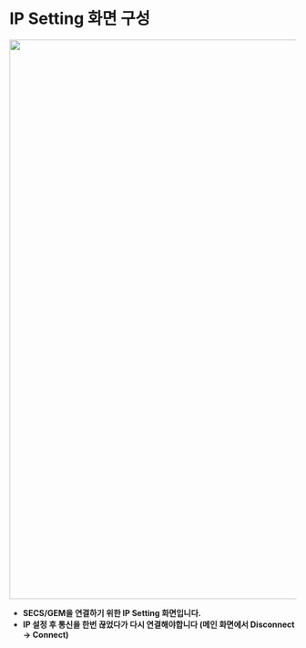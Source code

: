 # IP Setting 화면 구성

<p align="center">
  <img width="1546" height="982" alt="image" src="https://github.com/user-attachments/assets/5c2c8619-0b30-4f60-a076-5f019576177a" />
</p>

- **SECS/GEM을 연결하기 위한 IP Setting 화면입니다.**
- **IP 설정 후 통신을 한번 끊었다가 다시 연결해야합니다 (메인 화면에서 Disconnect -> Connect)**
